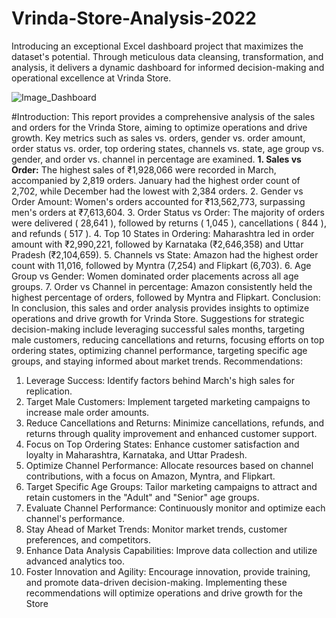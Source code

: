 # Vrinda-Store-Analysis-2022
Introducing an exceptional Excel dashboard project that maximizes the dataset's potential. Through meticulous data cleansing, transformation, and analysis, it delivers a dynamic dashboard for informed decision-making and operational excellence at Vrinda Store.

![Image_Dashboard](https://github.com/ysonkhiya122/Vrinda-Store-Analysis-2022/assets/108086425/9634c411-6305-4f92-a370-9a45cc399378)

#Introduction:
This report provides a comprehensive analysis of the sales and orders for the Vrinda 
Store, aiming to optimize operations and drive growth. Key metrics such as sales vs. 
orders, gender vs. order amount, order status vs. order, top ordering states, 
channels vs. state, age group vs. gender, and order vs. channel in percentage are 
examined.
**1. Sales vs Order:**
The highest sales of ₹1,928,066 were recorded in March, accompanied by 2,819
orders. January had the highest order count of 2,702, while December had the 
lowest with 2,384 orders.
2. Gender vs Order Amount:
Women's orders accounted for ₹13,562,773, surpassing men's orders at 
₹7,613,604.
 3. Order Status vs Order:
The majority of orders were delivered ( 28,641 ), followed by returns ( 1,045 ),
cancellations ( 844 ), and refunds ( 517 ).
 4. Top 10 States in Ordering:
Maharashtra led in order amount with ₹2,990,221, followed by Karnataka
(₹2,646,358) and Uttar Pradesh (₹2,104,659).
 5. Channels vs State:
Amazon had the highest order count with 11,016, followed by Myntra (7,254) and 
Flipkart (6,703).
6. Age Group vs Gender:
Women dominated order placements across all age groups.
 7. Order vs Channel in percentage:
Amazon consistently held the highest percentage of orders, followed by Myntra
and Flipkart.
Conclusion:
In conclusion, this sales and order analysis provides insights to optimize operations 
and drive growth for Vrinda Store. Suggestions for strategic decision-making include 
leveraging successful sales months, targeting male customers, reducing cancellations 
and returns, focusing efforts on top ordering states, optimizing channel performance, 
targeting specific age groups, and staying informed about market trends.
Recommendations:
1. Leverage Success: Identify factors behind March's high sales for replication.
2. Target Male Customers: Implement targeted marketing campaigns to increase
male order amounts.
3. Reduce Cancellations and Returns: Minimize cancellations, refunds, and returns 
through quality improvement and enhanced customer support.
4. Focus on Top Ordering States: Enhance customer satisfaction and loyalty in 
Maharashtra, Karnataka, and Uttar Pradesh.
5. Optimize Channel Performance: Allocate resources based on channel 
contributions, with a focus on Amazon, Myntra, and Flipkart.
6. Target Specific Age Groups: Tailor marketing campaigns to attract and retain 
customers in the "Adult" and "Senior" age groups.
7. Evaluate Channel Performance: Continuously monitor and optimize each 
channel's performance.
8. Stay Ahead of Market Trends: Monitor market trends, customer preferences, 
and competitors.
9. Enhance Data Analysis Capabilities: Improve data collection and utilize advanced 
analytics too.
10. Foster Innovation and Agility: Encourage innovation, provide training, and 
promote data-driven decision-making.
Implementing these recommendations will optimize operations and drive growth for the 
Store
